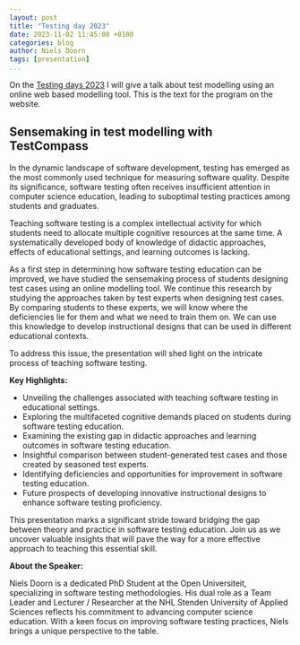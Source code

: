 ```yaml
---
layout: post
title: "Testing day 2023"
date: 2023-11-02 11:45:00 +0100
categories: blog
author: Niels Doorn
tags: [presentation]
...
```


On the [Testing days 2023](http://testdag.nl/) I will give a talk about test modelling using an online web based modelling tool. This is the text for the program on the website.

## Sensemaking in test modelling with TestCompass

In the dynamic landscape of software development, testing has emerged as the most commonly used technique for measuring software quality. Despite its significance, software testing often receives insufficient attention in computer science education, leading to suboptimal testing practices among students and graduates. 

Teaching software testing is a complex intellectual activity for which students need to allocate multiple cognitive resources at the same time. 
A systematically developed body of knowledge of didactic approaches, effects of educational settings, and learning outcomes is lacking.

As a first step in determining how software testing education can be improved, we have studied the sensemaking process of students designing test cases using an online modelling tool. We continue this research by studying the approaches taken by test experts when designing test cases. 
By comparing students to these experts, we will know where the deficiencies lie for them and what we need to train them on.
We can use this knowledge to develop instructional designs that can be used in different educational contexts.

To address this issue, the presentation will shed light on the intricate process of teaching software testing.

**Key Highlights:**

- Unveiling the challenges associated with teaching software testing in educational settings.
- Exploring the multifaceted cognitive demands placed on students during software testing education.
- Examining the existing gap in didactic approaches and learning outcomes in software testing education.
- Insightful comparison between student-generated test cases and those created by seasoned test experts.
- Identifying deficiencies and opportunities for improvement in software testing education.
- Future prospects of developing innovative instructional designs to enhance software testing proficiency.

This presentation marks a significant stride toward bridging the gap between theory and practice in software testing education. Join us as we uncover valuable insights that will pave the way for a more effective approach to teaching this essential skill.

**About the Speaker:**

Niels Doorn is a dedicated PhD Student at the Open Universiteit, specializing in software testing methodologies. His dual role as a Team Leader and Lecturer / Researcher at the NHL Stenden University of Applied Sciences reflects his commitment to advancing computer science education. With a keen focus on improving software testing practices, Niels brings a unique perspective to the table.